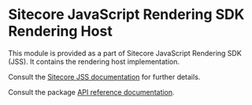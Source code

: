 # Sitecore JavaScript Rendering SDK Rendering Host

This module is provided as a part of Sitecore JavaScript Rendering SDK (JSS). It contains the rendering host implementation.

Consult the [Sitecore JSS documentation](https://jss.sitecore.com) for further details.

Consult the package [API reference documentation](/ref-docs/sitecore-jss-rendering-host/).
